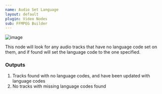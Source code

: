 ```yaml
---
name: Audio Set Language
layout: default
plugin: Video Nodes
sub: FFMPEG Builder
---
```


![image](https://user-images.githubusercontent.com/958400/164949580-2bc10c23-61e8-4f1d-b422-4d68407dc137.png)


This node will look for any audio tracks that have no language code set on them, and if found will set the language code to the one specified.

### Outputs
1. Tracks found with no language codes, and have been updated with language codes
2. No tracks with missing language codes found